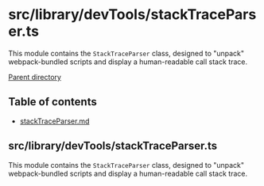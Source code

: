 # src/library/devTools/stackTraceParser.ts
This module contains the `StackTraceParser` class, designed to "unpack" webpack-bundled scripts and display a
human-readable call stack trace.

[Parent directory](../__index__.md)


## Table of contents 
* [stackTraceParser.md](#__autogen_60__)


## src/library/devTools/stackTraceParser.ts <a id="__autogen_60__"></a>
This module contains the `StackTraceParser` class, designed to "unpack" webpack-bundled scripts and display a
human-readable call stack trace.